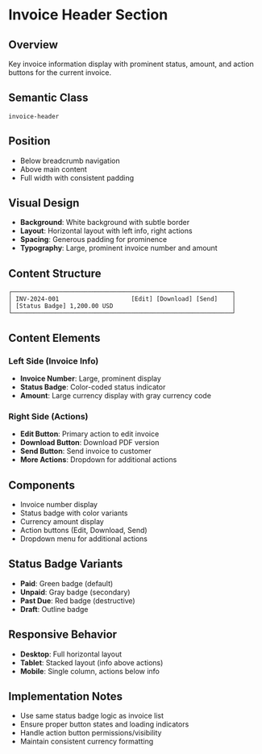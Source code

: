 # Invoice Header Section

## Overview
Key invoice information display with prominent status, amount, and action buttons for the current invoice.

## Semantic Class
`invoice-header`

## Position
- Below breadcrumb navigation
- Above main content
- Full width with consistent padding

## Visual Design
- **Background**: White background with subtle border
- **Layout**: Horizontal layout with left info, right actions
- **Spacing**: Generous padding for prominence
- **Typography**: Large, prominent invoice number and amount

## Content Structure
```
┌─────────────────────────────────────────────────────────────┐
│ INV-2024-001                    [Edit] [Download] [Send]    │
│ [Status Badge] 1,200.00 USD                                 │
└─────────────────────────────────────────────────────────────┘
```

## Content Elements

### Left Side (Invoice Info)
- **Invoice Number**: Large, prominent display
- **Status Badge**: Color-coded status indicator
- **Amount**: Large currency display with gray currency code

### Right Side (Actions)
- **Edit Button**: Primary action to edit invoice
- **Download Button**: Download PDF version
- **Send Button**: Send invoice to customer
- **More Actions**: Dropdown for additional actions

## Components
- Invoice number display
- Status badge with color variants
- Currency amount display
- Action buttons (Edit, Download, Send)
- Dropdown menu for additional actions

## Status Badge Variants
- **Paid**: Green badge (default)
- **Unpaid**: Gray badge (secondary)
- **Past Due**: Red badge (destructive)
- **Draft**: Outline badge

## Responsive Behavior
- **Desktop**: Full horizontal layout
- **Tablet**: Stacked layout (info above actions)
- **Mobile**: Single column, actions below info

## Implementation Notes
- Use same status badge logic as invoice list
- Ensure proper button states and loading indicators
- Handle action button permissions/visibility
- Maintain consistent currency formatting 